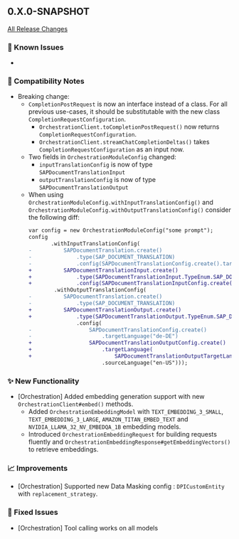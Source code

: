 ## 0.X.0-SNAPSHOT

[All Release Changes](https://github.com/SAP/ai-sdk-java/releases/)

### 🚧 Known Issues

-

### 🔧 Compatibility Notes

- Breaking change:
  - `CompletionPostRequest` is now an interface instead of a class. 
    For all previous use-cases, it should be substitutable with the new class `CompletionRequestConfiguration`.
    - `OrchestrationClient.toCompletionPostRequest()` now returns `CompletionRequestConfiguration`.
    - `OrchestrationClient.streamChatCompletionDeltas()` takes `CompletionRequestConfiguration` as an input now.
  - Two fields in `OrchestrationModuleConfig` changed:
    - `inputTranslationConfig` is now of type `SAPDocumentTranslationInput`
    - `outputTranslationConfig` is now of type `SAPDocumentTranslationOutput`
  - When using `OrchestrationModuleConfig.withInputTranslationConfig()` and `OrchestrationModuleConfig.withOutputTranslationConfig()` consider the following diff:
    ```diff
    var config = new OrchestrationModuleConfig("some prompt");
    config
           .withInputTranslationConfig(
    -          SAPDocumentTranslation.create()
    -              .type(SAP_DOCUMENT_TRANSLATION)
    -              .config(SAPDocumentTranslationConfig.create().targetLanguage("en-US")))
    +          SAPDocumentTranslationInput.create()
    +              .type(SAPDocumentTranslationInput.TypeEnum.SAP_DOCUMENT_TRANSLATION)
    +              .config(SAPDocumentTranslationInputConfig.create().targetLanguage("en-US")))
            .withOutputTranslationConfig(
    -          SAPDocumentTranslation.create()
    -              .type(SAP_DOCUMENT_TRANSLATION)
    +          SAPDocumentTranslationOutput.create()
    +              .type(SAPDocumentTranslationOutput.TypeEnum.SAP_DOCUMENT_TRANSLATION)
                   .config(
    -                  SAPDocumentTranslationConfig.create()
    -                      .targetLanguage("de-DE")
    +                  SAPDocumentTranslationOutputConfig.create()
    +                      .targetLanguage(
    +                          SAPDocumentTranslationOutputTargetLanguage.create("de-DE"))
                           .sourceLanguage("en-US"))); 
    ```

### ✨ New Functionality

- [Orchestration] Added embedding generation support with new `OrchestrationClient#embed()` methods.
  - Added `OrchestrationEmbeddingModel` with `TEXT_EMBEDDING_3_SMALL`, `TEXT_EMBEDDING_3_LARGE`, `AMAZON_TITAN_EMBED_TEXT` and `NVIDIA_LLAMA_32_NV_EMBEDQA_1B` embedding models.
  - Introduced `OrchestrationEmbeddingRequest` for building requests fluently and `OrchestrationEmbeddingResponse#getEmbeddingVectors()` to retrieve embeddings.
  
### 📈 Improvements

- [Orchestration] Supported new Data Masking config : `DPICustomEntity` with `replacement_strategy`.

### 🐛 Fixed Issues

- [Orchestration] Tool calling works on all models
